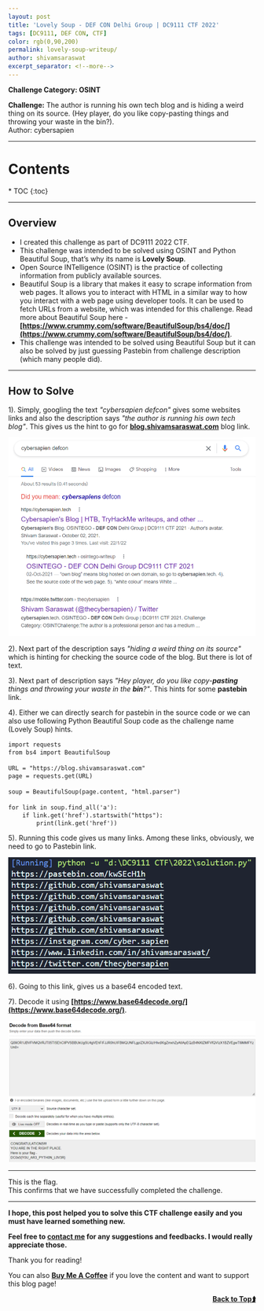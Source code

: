 ```yaml
---
layout: post
title: 'Lovely Soup - DEF CON Delhi Group | DC9111 CTF 2022'
tags: [DC9111, DEF CON, CTF]
color: rgb(0,90,200)
permalink: lovely-soup-writeup/
author: shivamsaraswat
excerpt_separator: <!--more-->
---
```


**Challenge Category: OSINT**

**Challenge:**
The author is running his own tech blog and is hiding a weird thing on its source. (Hey player, do you like copy-pasting things and throwing your waste in the bin?).
<br>Author: cybersapien

<!--more-->

<hr>

<h1 id="contents-">Contents <a name="top"></a></h1>
* TOC
{:toc}

<hr>

## Overview

* I created this challenge as part of DC9111 2022 CTF.
* This challenge was intended to be solved using OSINT and Python Beautiful Soup, that’s why its name is **Lovely Soup**.
* Open Source INTelligence (OSINT) is the practice of collecting information from publicly available sources.
* Beautiful Soup is a library that makes it easy to scrape information from web pages. It allows you to interact with HTML in a similar way to how you interact with a web page using developer tools. It can be used to fetch URLs from a website, which was intended for this challenge. Read more about Beautiful Soup here - **[https://www.crummy.com/software/BeautifulSoup/bs4/doc/](https://www.crummy.com/software/BeautifulSoup/bs4/doc/)**.
* This challenge was intended to be solved using Beautiful Soup but it can also be solved by just guessing Pastebin from challenge description (which many people did).

<hr>

## How to Solve 

1). Simply, googling the text *"cybersapien defcon"* gives some websites links and also the description says *"the author is running his own tech blog"*. This gives us the hint to go for **[blog.shivamsaraswat.com](https://blog.shivamsaraswat.com)** blog link.
<center><img src="/assets/img/ctf/dc9111-2022/1.png" alt="Featured Section"></center>

2). Next part of the description says *"hiding a weird thing on its source"* which is hinting for checking the source code of the blog. But there is lot of text.

3). Next part of description says *"Hey player, do you like copy-**pasting** things and throwing your waste in the **bin**?"*. This hints for some **pastebin** link.

4). Either we can directly search for pastebin in the source code or we can also use following Python Beautiful Soup code as the challenge name (Lovely Soup) hints.

```
import requests
from bs4 import BeautifulSoup

URL = "https://blog.shivamsaraswat.com"
page = requests.get(URL)

soup = BeautifulSoup(page.content, "html.parser")

for link in soup.find_all('a'):
    if link.get('href').startswith("https"):
        print(link.get('href'))
```
5). Running this code gives us many links. Among these links, obviously, we need to go to Pastebin link.
<center><img src="/assets/img/ctf/dc9111-2022/2.png" alt="Featured Section"></center>

6). Going to this link, gives us a base64 encoded text.

7). Decode it using **[https://www.base64decode.org/](https://www.base64decode.org/)**.
<center><img src="/assets/img/ctf/dc9111-2022/3.png" alt="Featured Section"></center>

<hr>

This is the flag.<br>
This confirms that we have successfully completed the challenge.

<hr>

**I hope, this post helped you to solve this CTF challenge easily and you must have learned something new.**

**Feel free to [contact me](/contact/) for any suggestions and feedbacks. I would really appreciate those.**

Thank you for reading!

You can also **[Buy Me A Coffee](https://www.buymeacoffee.com/cybersapien)** if you love the content and want to support this blog page!

<script type="text/javascript" src="https://cdnjs.buymeacoffee.com/1.0.0/button.prod.min.js" data-name="bmc-button" data-slug="cybersapien" data-color="#FFDD00" data-emoji=""  data-font="Cookie" data-text="Buy me a coffee" data-outline-color="#000000" data-font-color="#000000" data-coffee-color="#ffffff" ></script>

<a href="#top" style="float: right"><strong>Back to Top⮭</strong> </a>